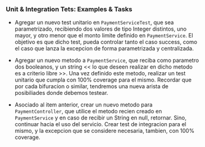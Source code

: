 ### Unit & Integration Tets: Examples & Tasks

- Agregar un nuevo test unitario en `PaymentServiceTest`, que sea parametrizado, recibiendo dos valores de tipo Integer distintos, uno mayor, y otro menor que el monto limite definido en `PaymentService`. El objetivo es que dicho test, pueda controlar tanto el caso success, como el caso que lanza la excepcion de forma parametrizada y centralizada.

- Agregar un nuevo metodo a `PaymentService`, que reciba como parametro dos booleanos, y un string << lo que deseen realizar en dicho metodo es a criterio libre >>. Una vez definido este metodo, realizar un test unitario que cumpla con 100% coverage para el mismo. Recordar que por cada bifuracion o similar, tendremos una nueva arista de posibiliades donde debemos testear. 

- Asociado al item anterior, crear un nuevo metodo para `PaymentController`, que utilice el metodo recien creado en `PaymentService` y en caso de recibir un String en null, retornar. Sino, continuar hacia el uso del servicio. Crear test de integracion para el mismo, y la excepcion que se considere necesaria, tambien, con 100% coverage.